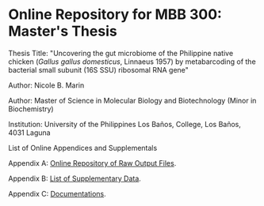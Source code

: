 <h1>Online Repository for MBB 300: Master's Thesis</h1>

<p>Thesis Title: "Uncovering the gut microbiome of the Philippine native chicken (<i>Gallus gallus domesticus</i>, Linnaeus 1957) by metabarcoding of the bacterial small subunit (16S SSU) ribosomal RNA gene"</p>

<p>Author: Nicole B. Marin</p>
<p>Author: Master of Science in Molecular Biology and Biotechnology (Minor in Biochemistry)</p>
<p>Institution: University of the Philippines Los Baños, College, Los Baños, 4031 Laguna</p>

<p>List of Online Appendices and Supplementals</p>

<p>Appendix A: <a href="nbmarin.github.io/repository/MBB300/AppendixA">Online Repository of Raw Output Files</a>.</p>

<p>Appendix B: <a href="nbmarin.github.io">List of Supplementary Data</a>.</p>

<p>Appendix C: <a href="nbmarin.github.io">Documentations</a>.</p>
